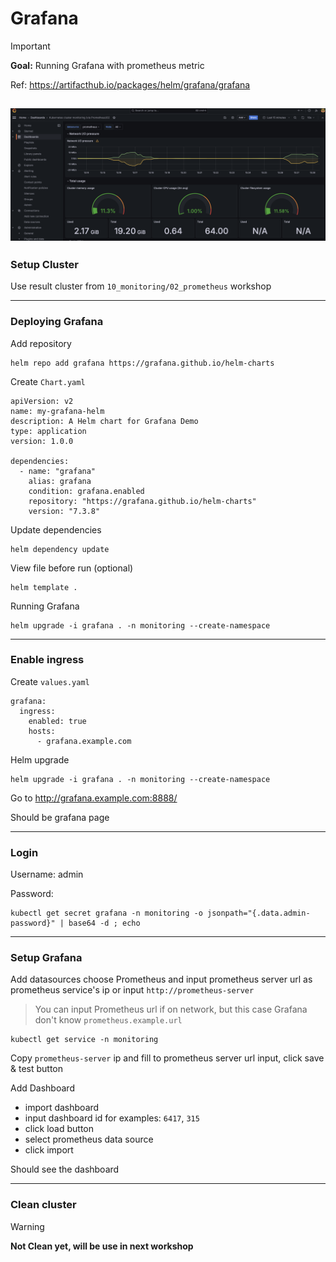 # Grafana

> [!IMPORTANT]  
> **Goal:** Running Grafana with prometheus metric

Ref: https://artifacthub.io/packages/helm/grafana/grafana

![dashboard](dashboard.png)
---

### Setup Cluster

Use result cluster from `10_monitoring/02_prometheus` workshop

---

### Deploying Grafana

Add repository
```
helm repo add grafana https://grafana.github.io/helm-charts
```

Create `Chart.yaml`
```
apiVersion: v2
name: my-grafana-helm
description: A Helm chart for Grafana Demo
type: application
version: 1.0.0

dependencies:
  - name: "grafana"
    alias: grafana
    condition: grafana.enabled
    repository: "https://grafana.github.io/helm-charts"
    version: "7.3.8"
```

Update dependencies
```
helm dependency update
```

View file before run (optional)
```
helm template .
```

Running Grafana
```
helm upgrade -i grafana . -n monitoring --create-namespace
```

---

### Enable ingress
Create `values.yaml`
```
grafana:
  ingress:
    enabled: true
    hosts:
      - grafana.example.com
```

Helm upgrade
```
helm upgrade -i grafana . -n monitoring --create-namespace
```

Go to http://grafana.example.com:8888/

Should be grafana page

---

### Login

Username: admin

Password:
```
kubectl get secret grafana -n monitoring -o jsonpath="{.data.admin-password}" | base64 -d ; echo
```

---

### Setup Grafana

Add datasources choose Prometheus and input prometheus server url as prometheus service's ip or input `http://prometheus-server`
> You can input Prometheus url if on network, but this case Grafana don't know `prometheus.example.url`
```
kubectl get service -n monitoring
```

Copy `prometheus-server` ip and fill to prometheus server url input, click save & test button

Add Dashboard 
- import dashboard
- input dashboard id for examples: `6417`, `315`
- click load button
- select prometheus data source
- click import

Should see the dashboard

---

### Clean cluster

> [!WARNING]  
> **Not Clean yet, will be use in next workshop**
